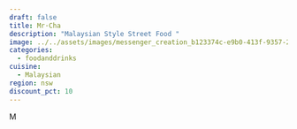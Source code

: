 ```yaml
---
draft: false
title: Mr·Cha
description: "Malaysian Style Street Food "
image: ../../assets/images/messenger_creation_b123374c-e9b0-413f-9357-2ed9aec998c1.jpeg
categories:
  - foodanddrinks
cuisine:
  - Malaysian
region: nsw
discount_pct: 10
---
```

M
